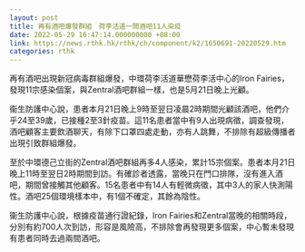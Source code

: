 ```yaml
---
layout: post
title: 再有酒吧爆發群組　荷李活道一間酒吧11人染疫
date: 2022-05-29 16:47:14.000000000 +08:00
link: https://news.rthk.hk/rthk/ch/component/k2/1650691-20220529.htm
categories: rthk
---
```


再有酒吧出現新冠病毒群組爆發，中環荷李活道華懋荷李活中心的Iron Fairies，發現11宗感染個案，與Zentral酒吧群組一樣，也是5月21日晚上光顧。

衞生防護中心說，患者本月21日晚上9時至翌日凌晨2時期間光顧該酒吧，他們介乎24至39歲，已接種2至3針疫苗。這11名患者當中有9人出現病徵，調查發現，酒吧顧客主要飲酒聊天，有除下口罩四處走動，亦有人跳舞，不排除有超級傳播者出現引致群組爆發。

至於中環德己立街的Zentral酒吧群組再多4人感染，累計15宗個案。患者本月21日晚上11時至翌日2時期間到訪。有確診者透露，當晚只在門口排隊，沒有進入酒吧，期間曾接觸其他顧客。15名患者中有14人有輕微病徵，其中3人的家人快測陽性。酒吧25個環境樣本中，有1個不確定，其餘為陰性。

衞生防護中心說，根據疫苗通行證紀錄，Iron Fairies和Zentral當晚的相關時段，分別有約700人次到訪，形容是風險高，不排除會再發現更多個案，中心暫未發現有患者同時去過兩間酒吧。
